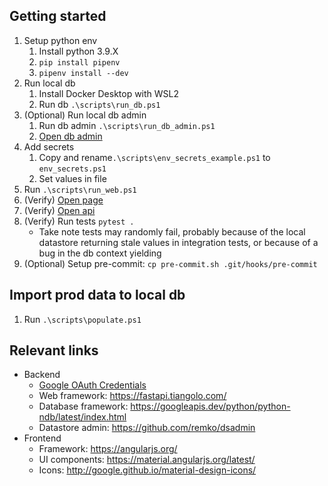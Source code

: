 ## Getting started

1. Setup python env
   1. Install python 3.9.X
   2. `pip install pipenv`
   3. `pipenv install --dev`
2. Run local db
   1. Install Docker Desktop with WSL2
   2. Run db `.\scripts\run_db.ps1`
3. (Optional) Run local db admin
   1. Run db admin `.\scripts\run_db_admin.ps1`
   2. [Open db admin](http://localhost:8080)
4. Add secrets 
   1. Copy and rename`.\scripts\env_secrets_example.ps1` to `env_secrets.ps1`
   2. Set values in file
5. Run `.\scripts\run_web.ps1`
6. (Verify) [Open page](http://localhost:8000/)
7. (Verify) [Open api](http://localhost:8000/docs)
8. (Verify) Run tests `pytest .`
    - Take note tests may randomly fail, probably because of the local datastore returning stale values in integration tests, or because of a bug in the db context yielding
9. (Optional) Setup pre-commit: `cp pre-commit.sh .git/hooks/pre-commit`


## Import prod data to local db

1. Run `.\scripts\populate.ps1`


## Relevant links

- Backend
  - [Google OAuth Credentials](https://console.cloud.google.com/apis/credentials?project=game-night-stats)
  - Web framework: https://fastapi.tiangolo.com/
  - Database framework: https://googleapis.dev/python/python-ndb/latest/index.html
  - Datastore admin: https://github.com/remko/dsadmin
- Frontend
  - Framework: https://angularjs.org/
  - UI components: https://material.angularjs.org/latest/
  - Icons: http://google.github.io/material-design-icons/

